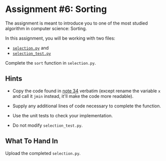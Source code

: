 # Assignment #6: Sorting

The assignment is meant to introduce you to one of the most studied algorithm
in computer science: Sorting.

In this assignment, you will be working with two files:

* [`selection.py`](./selection.py) and
* [`selection_test.py`](./selection_test.py)

Complete the `sort` function in `selection.py`.

## Hints

* Copy the code found in [note 34](../../../notes/note-34.md) verbatim (except
  rename the variable `x` and call it `jmin` instead, it'll make the code more
  readable).

* Supply any additional lines of code necessary to complete the function.

* Use the unit tests to check your implementation.

* Do not modify `selection_test.py`.

## What To Hand In

Upload the completed `selection.py`.
